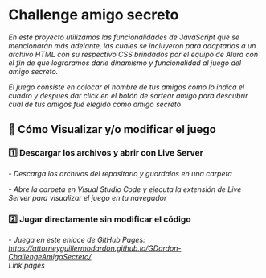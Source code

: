# Challenge amigo secreto 

_En este proyecto utilizamos las funcionalidades de JavaScript que se mencionarán más adelante, las cuales se incluyeron para adaptarlas a un archivo HTML con su respectivo CSS brindados por el equipo de Alura con el fin de que lograramos darle dinamismo y funcionalidad al juego del amigo secreto._

_El juego consiste en colocar el nombre de tus amigos como lo indica el cuadro y despues dar click en el botón de sortear amigo para descubrir cual de tus amigos fué elegido como amigo secreto_

## 🚀 Cómo Visualizar y/o modificar el juego

### 1️⃣  Descargar los archivos y abrir con Live Server

_- Descarga los archivos del repositorio y guardalos en una carpeta_

_- Abre la carpeta en Visual Studio Code y ejecuta la extensión de Live Server para visualizar el juego en tu navegador_


### 2️⃣  Jugar directamente sin modificar el código  

_- Juega en este enlace de GitHub Pages: https://attorneyguillermodardon.github.io/GDardon-ChallengeAmigoSecreto/  
Link pages_
